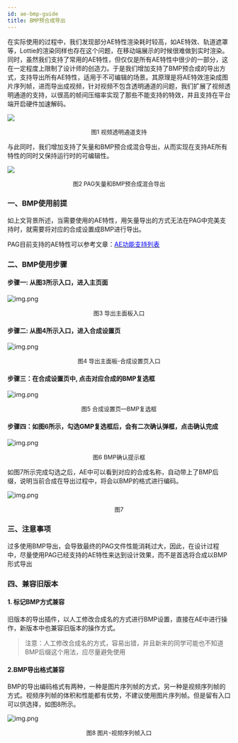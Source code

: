 ```yaml
---
id: ae-bmp-guide
title: BMP预合成导出
---
```


在实际使用的过程中，我们发现部分AE特性渲染耗时较高，如AE特效、轨道遮罩等，Lottie的渲染同样也存在这个问题，在移动端展示的时候很难做到实时渲染。同时，虽然我们支持了常用的AE特性，但仅仅是所有AE特性中很少的一部分，这在一定程度上限制了设计师的创造力。于是我们增加支持了BMP预合成的导出方式，支持导出所有AE特性，适用于不可编辑的场景。其原理是将AE特效渲染成图片序列帧，进而导出成视频，针对视频不包含透明通道的问题，我们扩展了视频透明通道的支持，以很高的帧间压缩率实现了那些不能支持的特效，并且支持在平台端开启硬件加速解码。

![](/img/docs/bmpGuide/bmp_guide_1.png)

<p align="center"><font size="2">图1 视频透明通道支持</font></p>

与此同时，我们增加支持了矢量和BMP预合成混合导出，从而实现在支持AE所有特性的同时又保持运行时的可编辑性。

![](/img/docs/bmpGuide/bmp_guide_2.png)

<p align="center"><font size="2">图2 PAG矢量和BMP预合成混合导出</font></p>

### 一、BMP使用前提
如上文背景所述，当需要使用的AE特性，用矢量导出的方式无法在PAG中完美支持时，就需要将对应的合成设置成BMP进行导出。

PAG目前支持的AE特性可以参考文章：[<font color=blue>AE功能支持列表</font>](/docs/ae-support.html) 

### 二、BMP使用步骤
#### 步骤一: 从图3所示入口，进入主页面
![img.png](/img/docs/bmpGuide/bmp_guide_3.png)
<p align="center"><font size="2">图3 导出主面板入口</font></p>

#### 步骤二: 从图4所示入口，进入合成设置页
![img.png](/img/docs/bmpGuide/bmp_guide_4.png)
<p align="center"><font size="2">图4 导出主面板-合成设置页入口</font></p>

#### 步骤三：在合成设置页中, 点击对应合成的BMP复选框
![img.png](/img/docs/bmpGuide/bmp_guide_5.png)
<p align="center"><font size="2">图5 合成设置页—BMP复选框</font></p>

#### 步骤四：如图6所示，勾选GMP复选框后，会有二次确认弹框，点击确认完成
![img.png](/img/docs/bmpGuide/bmp_guide_6.png)
<p align="center"><font size="2">图6 BMP确认提示框</font></p>

如图7所示完成勾选之后，AE中可以看到对应的合成名称，自动带上了BMP后缀，说明当前合成在导出过程中，将会以BMP的格式进行编码。

![img.png](/img/docs/bmpGuide/bmp_guide_7.png)
<p align="center"><font size="2">图7</font></p>

### 三、注意事项
过多使用BMP导出，会导致最终的PAG文件性能消耗过大，因此，在设计过程中，尽量使用PAG已经支持的AE特性来达到设计效果，而不是首选将合成以BMP形式导出

### 四、兼容旧版本
#### 1. 标记BMP方式兼容
旧版本的导出插件，以人工修改合成名的方式进行BMP设置，直接在AE中进行操作，新版本中也兼容旧版本的操作方式。
> 注意：人工修改合成名的方式，容易出错，并且新来的同学可能也不知道BMP后缀这个用法，应尽量避免使用

#### 2.BMP导出格式兼容
BMP的导出编码格式有两种，一种是图片序列帧的方式，另一种是视频序列帧的方式。视频序列帧的体积和性能都有优势，不建议使用图片序列帧。但是留有入口可以供选择，如图8所示。

![img.png](/img/docs/bmpGuide/bmp_guide_8.png)
<p align="center"><font size="2">图8 图片-视频序列帧入口</font></p>
